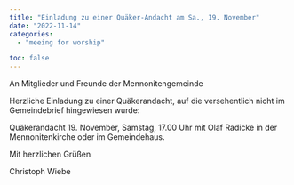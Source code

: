 ```yaml
---
title: "Einladung zu einer Quäker-Andacht am Sa., 19. November"
date: "2022-11-14"
categories:
  - "meeing for worship"

toc: false
---
```


An Mitglieder und Freunde der Mennonitengemeinde

Herzliche Einladung zu einer Quäkerandacht, auf die versehentlich nicht im Gemeindebrief hingewiesen wurde:

Quäkerandacht 19. November, Samstag, 17.00 Uhr mit Olaf Radicke in der Mennonitenkirche oder im Gemeindehaus.

Mit herzlichen Grüßen

Christoph Wiebe
